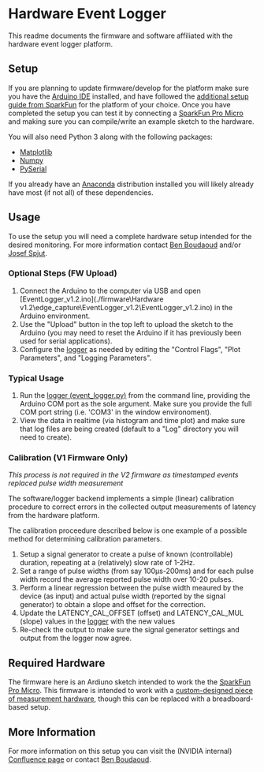 # Hardware Event Logger
This readme documents the firmware and software affiliated with the hardware event logger platform.

## Setup
If you are planning to update firmware/develop for the platform make sure you have the [Arduino IDE](https://www.arduino.cc/en/Main/Software) installed, and have followed the [additional setup guide from SparkFun](https://learn.sparkfun.com/tutorials/pro-micro--fio-v3-hookup-guide/all) for the platform of your choice. Once you have completed the setup you can test it by connecting a [SparkFun Pro Micro](https://www.sparkfun.com/products/12640) and making sure you can compile/write an example sketch to the hardware.

You will also need Python 3 along with the following packages:
* [Matplotlib](https://matplotlib.org/)
* [Numpy](http://www.numpy.org/)
* [PySerial](https://pypi.org/project/pyserial/)

If you already have an [Anaconda](https://www.anaconda.com/) distribution installed you will likely already have most (if not all) of these dependencies.

## Usage
To use the setup you will need a complete hardware setup intended for the desired monitoring. For more information contact [Ben Boudaoud](mailto:bboudaoud@nvidia.com) and/or [Josef Spjut](maltio:jspjut@nvidia.com).

### Optional Steps (FW Upload)
1. Connect the Arduino to the computer via USB and open [EventLogger_v1.2.ino](./firmware\Hardware v1.2\edge_capture\EventLogger_v1.2\EventLogger_v1.2.ino) in the Arduino environment.
2. Use the "Upload" button in the top left to upload the sketch to the Arduino (you may need to reset the Arduino if it has previously been used for serial applications).
3. Configure the [logger](./software/event_logger.py) as needed by editing the "Control Flags", "Plot Parameters", and "Logging Parameters".
### Typical Usage
1. Run the [logger (event_logger.py)](./software/event_logger.py)  from the command line, providing the Arduino COM port as the sole argument. Make sure you provide the full COM port string (i.e. 'COM3' in the window environoment).
2. View the data in realtime (via histogram and time plot) and make sure that log files are being created (default to a "Log" directory you will need to create).

### Calibration (V1 Firmware Only)
*This process is not required in the V2 firmware as timestamped events replaced pulse width measurement*

The software/logger backend implements a simple (linear) calibration procedure to correct errors in the collected output measurements of latency from the hardware platform.

The calibration proceedure described below is one example of a possible method for determining calibration parameters.

1. Setup a signal generator to create a pulse of known (controllable) duration, repeating at a (relatively) slow rate of 1-2Hz.
2. Set a range of pulse widths (from say 100µs-200ms) and for each pulse width record the average reported pulse width over 10-20 pulses.
3. Perform a linear regression between the pulse width meaured by the device (as input) and actual pulse width (reported by the signal generator) to obtain a slope and offset for the correction.
4. Update the LATENCY_CAL_OFFSET (offset) and LATENCY_CAL_MUL (slope) values in the [logger](./software/latency_logger.py) with the new values
5. Re-check the output to make sure the signal generator settings and output from the logger now agree.

## Required Hardware
The firmware here is an Ardiuno sketch intended to work the the [SparkFun Pro Micro](https://www.sparkfun.com/products/12640). This firmware is intended to work with a [custom-designed piece of measurement hardware](https://workspace.circuitmaker.com/Projects/Details/Ben-Boudaoud-2/Latency-Measurement), though this can be replaced with a breadboard-based setup.

## More Information
For more information on this setup you can visit the (NVIDIA internal) [Confluence page](https://confluence.nvidia.com/display/NXP/Click+to+Photon+Latency+Measurement+and+Hardware+Event+Monitor) or contact [Ben Boudaoud](mailto:bboudaoud@nvidia.com).
